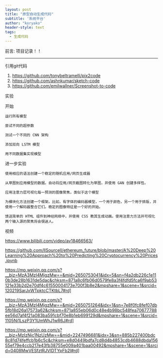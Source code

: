 ```yaml
---
layout: post
title: "原型自动生成代码"
subtitle: '系统平台'
author: "koryako"
header-style: text
tags:
  - 生成代码
---
```


前言: 项目记录！！

---

引用git代码

1. https://github.com/tonybeltramelli/pix2code
2. https://github.com/ashnkumar/sketch-code
3. https://github.com/emilwallner/Screenshot-to-code


实验


开始


    运行所有模型

    尝试不同的超参数

    测试一个不同的 CNN 架构

    添加双向 LSTM 模型

    用不同数据集实现模型


进一步实验


    使用相应的语法创建一个稳定的随机应用/网页生成器

    从草图到应用模型的数据。自动将应用/网页截图转化为草图，并使用 GAN 创建多样性。

    应用注意力层可视化每一预测的图像聚焦，类似于这个模型

    为模块化方法创建一个框架。比如，有字体的编码器模型，一个用于颜色，另一个用于排版，并使用一个解码器整合它们。稳定的图像特征是一个好的开始。

    馈送简单的 HTML 组件到神经网络中，并使用 CSS 教其生成动画。使用注意力方法并可视化两个输入源的聚焦将会很迷人。 

视频

https://www.bilibili.com/video/av18466563/

https://github.com/llSourcell/ethereum_future/blob/master/A%20Deep%20Learning%20Approach%20to%20Predicting%20Cryptocurrency%20Prices.ipynb


https://mp.weixin.qq.com/s?__biz=MzA3MzI4MjgzMw==&mid=2650753041&idx=5&sn=f4a2db226c1e110b3de28b1631de5dac&chksm=871a8c6fb06d0579fe8a3f4fdfd5fca6f9ab53121e33b2d2e70df4c61550004173e700f3b8e2&mpshare=1&scene=1&srcid=120219SarJxWTpktcCTKtbL7#rd]



https://mp.weixin.qq.com/s?__biz=MzA3MzI4MjgzMw==&mid=2650751264&idx=1&sn=7e8f0fc8fef07db5fb18d26a17573a62&chksm=871a855eb06d0c48e4b98bc548fea70677788ee56d7af4f21a083ba591cbf70e8b1eb699129d&mpshare=1&scene=1&srcid=1105Ni1LszP3Y1UmWhJ1wR6J#rd]

https://mp.weixin.qq.com/s?__biz=MzIzNjc1NzUzMw==&mid=2247496681&idx=3&sn=885b227400bdc8c81d74feffcb1b6c5c&chksm=e8d0449bdfa7cd8d4b4853cdb4688dbda15655ef79e4ccb217e43fb38755e009a401baa00492&mpshare=1&scene=1&srcid=0408MwVESfztRJVlDTYpFb2l#rd]